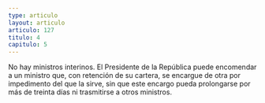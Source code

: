 ```yaml
---
type: articulo
layout: articulo
articulo: 127
titulo: 4
capitulo: 5
---
```

No hay ministros interinos. El Presidente de la República puede encomendar a un ministro que, con retención de su cartera, se encargue de otra por impedimento del que la sirve, sin que este encargo pueda prolongarse por más de treinta días ni trasmitirse a otros ministros.